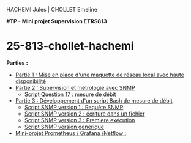 HACHEMI Jules | CHOLLET Emeline 

**#TP - Mini projet Supervision ETRS813**

# 25-813-chollet-hachemi

**Parties :** 
- <a href="https://github.com/cyrillignac/25-813-chollet-hachemi/blob/main/Partie%20I%20:%20Mise%20en%20place%20d'une%20maquette%20de%20réseau%20local%20avec%20haute%20disponibilité.md"> Partie 1 : Mise en place d'une maquette de réseau local avec haute disponibilité </a>
- <a href="https://github.com/cyrillignac/25-813-chollet-hachemi/blob/main/Partie%20II%20%3A%20Supervision%20et%20m%C3%A9trologie%20avec%20SNMP.md"> Partie 2 : Supervision et métrologie avec SNMP
    - <a href="https://github.com/cyrillignac/25-813-chollet-hachemi/blob/main/script_q17_debit_sortant.sh" > Script Question 17 : mesure de débit 
- <a href="https://github.com/cyrillignac/25-813-chollet-hachemi/blob/main/Partie%20III%20%3A%20Script%20bash%20de%20mesure%20de%20d%C3%A9bit%20en%20SNMP.md"> Partie 3 : Développement d'un script Bash de mesure de débit
   - <a href="https://github.com/cyrillignac/25-813-chollet-hachemi/blob/main/snmp-1.sh"> Script SNMP version 1 : Requête SNMP 
   - <a href="https://github.com/cyrillignac/25-813-chollet-hachemi/blob/main/snmp-2.sh"> Script SNMP version 2 : écriture dans un fichier
   - <a href="https://github.com/cyrillignac/25-813-chollet-hachemi/blob/main/snmp-3.sh"> Script SNMP version 3 : Première exécution 
   - <a href="https://github.com/cyrillignac/25-813-chollet-hachemi/blob/main/ "> Script SNMP version generique 
- Mini-projet Prometheus / Grafana /Netflow :

